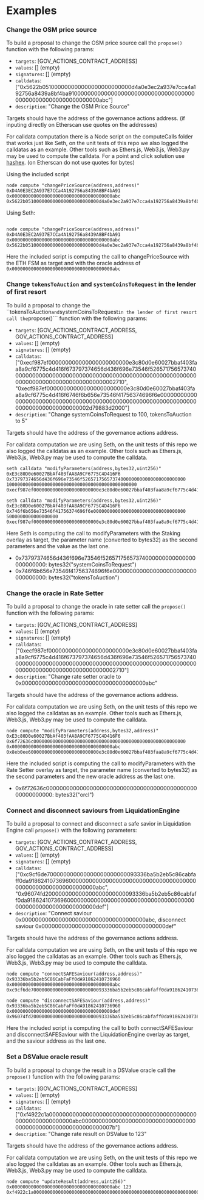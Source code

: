 # Examples

### Change the OSM price source
To build a proposal to change the OSM price source call the ```propose()``` function with the following params:
- ```targets```: [GOV_ACTIONS_CONTRACT_ADDRESS] 
- ```values```: [] (empty) 
- ```signatures```: [] (empty)
- ```calldatas```: ["0x5622b051000000000000000000000000d4a0e3ec2a937e7cca4a192756a8439a8bf4ba910000000000000000000000000000000000000000000000000000000000000abc"]
- ```description```: "Change the OSM Price Source" 

Targets should have the address of the governance actions address. (if inputing directly on Etherscan use quotes on the addresses)

For calldata computation there is a Node script on the computeCalls folder that works just like Seth, on the unit tests of this repo we also logged the calldatas as an example. Other tools such as Ethers.js, Web3.js, Web3.py may be used to compute the calldata. For a point and click solution use [hashex](https://abi.hashex.org/). (on Etherscan do not use quotes for bytes)

Using the included script
```
node compute "changePriceSource(address,address)" 0xD4A0E3EC2A937E7CCa4A192756a8439A8BF4bA91 0x0000000000000000000000000000000000000abc
0x5622b051000000000000000000000000d4a0e3ec2a937e7cca4a192756a8439a8bf4ba910000000000000000000000000000000000000000000000000000000000000abc
```

Using Seth:
```

node compute "changePriceSource(address,address)" 0xD4A0E3EC2A937E7CCa4A192756a8439A8BF4bA91 0x0000000000000000000000000000000000000abc
0x5622b051000000000000000000000000d4a0e3ec2a937e7cca4a192756a8439a8bf4ba910000000000000000000000000000000000000000000000000000000000000abc
```

Here the included script is computing the call to changePriceSource with the ETH FSM as target and with the oracle address of ```0x0000000000000000000000000000000000000abc```

### Change ```tokensToAuction``` and ```systemCoinsToRequest``` in the lender of first resort
To build a proposal to change the ``tokensToAuction``` and ```systemCoinsToRequest``` in the lender of first resort call the ```propose()``` function with the following params:
- ```targets```: [GOV_ACTIONS_CONTRACT_ADDRESS, GOV_ACTIONS_CONTRACT_ADDRESS] 
- ```values```: [] (empty) 
- ```signatures```: [] (empty)
- ```calldatas```: ["0xecf987ef000000000000000000000000e3c80d0e60027bbaf403faa8a9cf6775c4d416f673797374656d436f696e73546f526571756573740000000000000000000000000000000000000000000000000000000000000000000000000000000000002710", "0xecf987ef000000000000000000000000e3c80d0e60027bbaf403faa8a9cf6775c4d416f6746f6b656e73546f41756374696f6e000000000000000000000000000000000000000000000000000000000000000000000000000000000000002d79883d2000"]
- ```description```: "Change systemCoinsToRequest to 100, tokensToAuction to 5" 

Targets should have the address of the governance actions address.

For calldata computation we are using Seth, on the unit tests of this repo we also logged the calldatas as an example. Other tools such as Ethers.js, Web3.js, Web3.py may be used to compute the calldata.

```
seth calldata "modifyParameters(address,bytes32,uint256)" 0xE3c80D0e60027BbAf403fAA8A9CF6775C4D416F6 0x73797374656d436f696e73546f52657175657374000000000000000000000000 100000000000000000000000000000000000000000000000
0xecf987ef000000000000000000000000e3c80d0e60027bbaf403faa8a9cf6775c4d416f673797374656d436f696e73546f52657175657374000000000000000000000000000000000000000000000000118427b3b4a05bc8a8a4de845986800000000000

seth calldata "modifyParameters(address,bytes32,uint256)" 0xE3c80D0e60027BbAf403fAA8A9CF6775C4D416F6 0x746f6b656e73546f41756374696f6e0000000000000000000000000000000000 5000000000000000000
0xecf987ef000000000000000000000000e3c80d0e60027bbaf403faa8a9cf6775c4d416f6746f6b656e73546f41756374696f6e00000000000000000000000000000000000000000000000000000000000000000000000000000000004563918244f40000
```

Here Seth is computing the call to modifyParameters with the Staking overlay as target, the parameter name (converted to bytes32) as the second parameters and the value as the last one.

- 0x73797374656d436f696e73546f52657175657374000000000000000000000000: bytes32("systemCoinsToRequest")
- 0x746f6b656e73546f41756374696f6e0000000000000000000000000000000000: bytes32("tokensToAuction")

### Change the oracle in Rate Setter
To build a proposal to change the oracle in rate setter call the ```propose()``` function with the following params:
- ```targets```: [GOV_ACTIONS_CONTRACT_ADDRESS] 
- ```values```: [] (empty) 
- ```signatures```: [] (empty)
- ```calldatas```: ["0xecf987ef000000000000000000000000e3c80d0e60027bbaf403faa8a9cf6775c4d416f673797374656d436f696e73546f526571756573740000000000000000000000000000000000000000000000000000000000000000000000000000000000002710"]
- ```description```: "Change rate setter oracle to 0x0000000000000000000000000000000000000abc" 

Targets should have the address of the governance actions address.

For calldata computation we are using Seth, on the unit tests of this repo we also logged the calldatas as an example. Other tools such as Ethers.js, Web3.js, Web3.py may be used to compute the calldata.

```
node compute "modifyParameters(address,bytes32,address)" 0xE3c80D0e60027BbAf403fAA8A9CF6775C4D416F6 0x6f72636c00000000000000000000000000000000000000000000000000000000 0x0000000000000000000000000000000000000abc
0x8eb0ee60000000000000000000000000e3c80d0e60027bbaf403faa8a9cf6775c4d416f66f72636c000000000000000000000000000000000000000000000000000000000000000000000000000000000000000000000000000000000000000000000abc

```

Here the included script is computing the call to modifyParameters with the Rate Setter overlay as target, the parameter name (converted to bytes32) as the second parameters and the new oracle address as the last one.

- 0x6f72636c00000000000000000000000000000000000000000000000000000000: bytes32("orcl")


### Connect and disconnect saviours from LiquidationEngine
To build a proposal to connect and disconnect a safe savior in Liquidation Engine call ```propose()``` with the following parameters:
- ```targets```: [GOV_ACTIONS_CONTRACT_ADDRESS, GOV_ACTIONS_CONTRACT_ADDRESS] 
- ```values```: [] (empty) 
- ```signatures```: [] (empty)
- ```calldatas```: ["0xc9cf6de700000000000000000000000093336ba5b2eb5c86cabfaff0da918624107369600000000000000000000000000000000000000000000000000000000000000abc", "0x96074fd200000000000000000000000093336ba5b2eb5c86cabfaff0da918624107369600000000000000000000000000000000000000000000000000000000000000def"]
- ```description```: "Connect saviour 0x0000000000000000000000000000000000000abc, disconnect saviour 0x0000000000000000000000000000000000000def" 

Targets should have the address of the governance actions address.

For calldata computation we are using Seth, on the unit tests of this repo we also logged the calldatas as an example. Other tools such as Ethers.js, Web3.js, Web3.py may be used to compute the calldata.

```
node compute "connectSAFESaviour(address,address)" 0x93336ba5b2eb5C86CabFaFf0dA91862410736960 0x0000000000000000000000000000000000000abc 
0xc9cf6de700000000000000000000000093336ba5b2eb5c86cabfaff0da918624107369600000000000000000000000000000000000000000000000000000000000000abc

node compute "disconnectSAFESaviour(address,address)" 0x93336ba5b2eb5C86CabFaFf0dA91862410736960 0x0000000000000000000000000000000000000def 
0x96074fd200000000000000000000000093336ba5b2eb5c86cabfaff0da918624107369600000000000000000000000000000000000000000000000000000000000000def
```

Here the included script is computing the call to both connectSAFESaviour and disconnectSAFESaviour with the LiquidationEngine overlay as target, and the saviour address as the last one.

### Set a DSValue oracle result
To build a proposal to change the result in a DSValue oracle call the ```propose()``` function with the following params:
- ```targets```: [GOV_ACTIONS_CONTRACT_ADDRESS] 
- ```values```: [] (empty) 
- ```signatures```: [] (empty)
- ```calldatas```: ["0xf4922c1a0000000000000000000000000000000000000000000000000000000000000abc000000000000000000000000000000000000000000000000000000000000007b"]
- ```description```: "Change rate result on DSValue to 123" 

Targets should have the address of the governance actions address.

For calldata computation we are using Seth, on the unit tests of this repo we also logged the calldatas as an example. Other tools such as Ethers.js, Web3.js, Web3.py may be used to compute the calldata.

```
node compute "updateResult(address,uint256)" 0x0000000000000000000000000000000000000abc 123 0xf4922c1a0000000000000000000000000000000000000000000000000000000000000abc000000000000000000000000000000000000000000000000000000000000007b

```